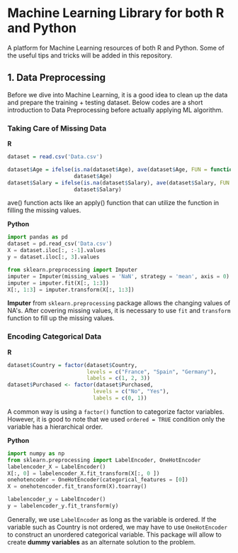 # Machine Learning Library for both R and Python
A platform for Machine Learning resources of both R and Python.
Some of the useful tips and tricks will be added in this repository.

## 1. Data Preprocessing
Before we dive into Machine Learning, it is a good idea to clean up the data and prepare the training + testing dataset. Below codes are a short introduction to Data Preprocessing before actually applying ML algorithm.

### Taking Care of Missing Data
**R**
```r
dataset = read.csv('Data.csv')

dataset$Age = ifelse(is.na(dataset$Age), ave(dataset$Age, FUN = function(x) mean(x, na.rm = TRUE)),
                     dataset$Age)
dataset$Salary = ifelse(is.na(dataset$Salary), ave(dataset$Salary, FUN = function(x) mean(x, na.rm = TRUE)),
                     dataset$Salary)
```
ave() function acts like an apply() function that can utilize the function in filling the missing values.


**Python**
```python
import pandas as pd
dataset = pd.read_csv('Data.csv')
X = dataset.iloc[:, :-1].values
y = dataset.iloc[:, 3].values

from sklearn.preprocessing import Imputer
imputer = Imputer(missing_values = 'NaN', strategy = 'mean', axis = 0)
imputer = imputer.fit(X[:, 1:3])
X[:, 1:3] = imputer.transform(X[:, 1:3])
```
**Imputer** from `sklearn.preprocessing` package allows the changing values of NA's.
After covering missing values, it is necessary to use `fit` and `transform` function to fill up the missing values.


### Encoding Categorical Data
**R**
```r
dataset$Country = factor(dataset$Country, 
                         levels = c("France", "Spain", "Germany"),
                         labels = c(1, 2, 3))
dataset$Purchased <- factor(dataset$Purchased, 
                           levels = c("No", "Yes"),
                           labels = c(0, 1))
```
A common way is using a `factor()` function to categorize factor variables. However, it is good to note that we used `ordered = TRUE` condition only the variable has a hierarchical order.


**Python**
```Python
import numpy as np
from sklearn.preprocessing import LabelEncoder, OneHotEncoder
labelencoder_X = LabelEncoder()
X[:, 0] = labelencoder_X.fit_transform(X[:, 0 ])
onehotencoder = OneHotEncoder(categorical_features = [0])
X = onehotencoder.fit_transform(X).toarray()

labelencoder_y = LabelEncoder()
y = labelencoder_y.fit_transform(y)
```
Generally, we use `LabelEncoder` as long as the variable is ordered.
If the variable such as Country is not ordered, we may have to use `OneHotEncoder` to construct an unordered categorical variable. This package will allow to create **dummy variables** as an alternate solution to the problem.
